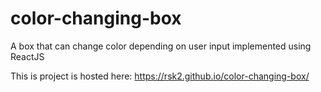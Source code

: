 # color-changing-box
A box that can change color depending on user input implemented using ReactJS 

This is project is hosted here:
https://rsk2.github.io/color-changing-box/
